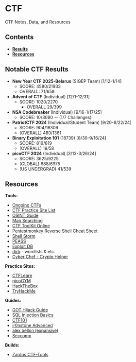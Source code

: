 # CTF
CTF Notes, Data, and Resources

## Contents
* **[Results](#ctf-results)**
* **[Resources](#resources)**

## Notable CTF Results
* **New Year CTF 2025-Belarus** (SIGEP Team) [1/12-1/14]
  	* SCORE: 4580/21933
  	* OVERALL: 71/658
* **Advent of CTF** (Individual) [12/1-12/31]
 	* SCORE: 1020/2270
    	* OVERALL 29/399
* **NSA Codebreaker** (Individual) [9/16-1/17/25]
	* SCORE: 10/3090 -- (1/7 Challenges)
* **PatriotCTF 2024** (Individual/Student Team) [9/20-9/22/24]
	* SCORE: 904/18306
	* (OVERALL) 480/1361
* **Binary Exploitation 101** (18739) [8/30-9/16/24]
	* SCORE: 819/819
	* (OVERALL) 19/58
* **picoCTF 2024** (Individual) [3/12-3/26/24] 
	* SCORE: 3625/9225
	* (GLOBAL) 688/6975
	* (US UNDERGRAD) 41/539

## Resources
**Tools:**
* [Ongoing CTFs](https://ctftime.org/event/list/upcoming?year=2024&online=1&format=1&restrictions=0&upcoming=true)
* [CTF Practice Site List](https://github.com/Sharishth/ctf-practice?tab=readme-ov-file)
* [OSINT Guide](https://nixintel.info/osint-tools/)
* [Map Searching](https://overpass-turbo.eu) 
* [CTF ToolKit Online](https://ctftoolkit.com)
* [Pentestmonkey Reverse Shell Cheat Sheet](https://pentestmonkey.net/cheat-sheet/shells/reverse-shell-cheat-sheet)
* [Shell Storm](https://shell-storm.org/shellcode/index.html)
* [PEASS](https://github.com/peass-ng/PEASS-ng)
* [Exploit DB](https://www.exploit-db.com)
* [dirb](https://github.com/v0re/dirb/tree/master) - wordlists & etc.
* [Cyber Chef - Crypto Helper](https://gchq.github.io/CyberChef/)

**Practice Sites:**
* [CTFLearn](https://ctflearn.com)
* [picoGYM](https://play.picoctf.org/practice)
* [HackTheBox](https://www.hackthebox.com)
* [TryHackMe](https://tryhackme.com)

**Guides:**
* [GOT Hijack Guide](https://www.exploit-db.com/papers/13203)
* [SQL Injection Basics](https://www.acunetix.com/blog/articles/exploiting-sql-injection-example/)
* [CTF101](https://ctf101.org)
* [ir0nstone Advanced](https://ir0nstone.gitbook.io/notes)
* [alex bellon (expansive)](https://github.com/alex-bellon/cybersecurity-resources/tree/master)
* [Seccomp](https://n132.github.io/2022/07/03/Guide-of-Seccomp-in-CTF.html)
  
**Builds:**
* [Zardus CTF-Tools](https://github.com/zardus/ctf-tools)

